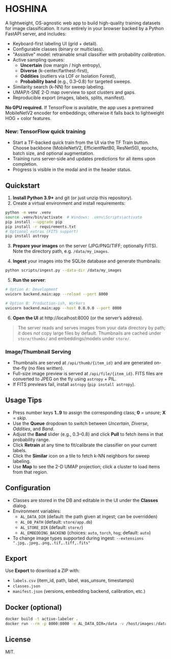 
# HOSHINA

A lightweight, OS-agnostic web app to build high-quality training datasets for image classification.
It runs entirely in your browser backed by a Python FastAPI server, and includes:

- Keyboard-first labeling UI (grid + detail).
- Configurable classes (binary or multiclass).
- "Assistive" model: retrainable small classifier with probability *calibration*.
- Active sampling queues:
  - **Uncertain** (low margin / high entropy),
  - **Diverse** (k-center/farthest-first),
  - **Oddities** (outliers via LOF or Isolation Forest),
  - **Probability band** (e.g., 0.3–0.8) for targeted sweeps.
- Similarity search (k-NN) for sweep labeling.
- UMAP/t-SNE 2-D map overview to spot clusters and gaps.
- Reproducible export (images, labels, splits, manifest).

**No GPU required.** If TensorFlow is available, the app uses a pretrained MobileNetV2 encoder for embeddings; otherwise it falls back to lightweight HOG + color features.

### New: TensorFlow quick training

- Start a TF-backed quick train from the UI via the TF Train button. Choose backbone (MobileNetV2, EfficientNetB0, ResNet50), epochs, batch size, and optional augmentation.
- Training runs server-side and updates predictions for all items upon completion.
- Progress is visible in the modal and in the header status.

## Quickstart

1) **Install Python 3.9+** and git (or just unzip this repository).
2) Create a virtual environment and install requirements:

```bash
python -m venv .venv
source .venv/bin/activate  # Windows: .venv\Scripts\activate
pip install --upgrade pip
pip install -r requirements.txt
# Optional extras (FITS support)
pip install astropy
```

3) **Prepare your images** on the server (JPG/PNG/TIFF; optionally FITS). Note the directory path, e.g. `/data/my_images`.

4) **Ingest** your images into the SQLite database and generate thumbnails:

```bash
python scripts/ingest.py --data-dir /data/my_images
```

5) **Run the server**:

```bash
# Option A: Development
uvicorn backend.main:app --reload --port 8000

# Option B: Production-ish, Workers
uvicorn backend.main:app --host 0.0.0.0 --port 8000
```

6) **Open the UI** at http://localhost:8000 (or the server’s address).

> The server reads and serves images from your data directory by path; it does *not* copy large files by default.
> Thumbnails are cached under `store/thumbs/` and embeddings/models under `store/`.

### Image/Thumbnail Serving

- Thumbnails are served at `/api/thumb/{item_id}` and are generated on-the-fly (no files written).
- Full-size image preview is served at `/api/file/{item_id}`. FITS files are converted to JPEG on the fly using `astropy` + PIL.
- If FITS previews fail, install `astropy` (`pip install astropy`).

## Usage Tips

- Press number keys **1..9** to assign the corresponding class; **0** = *unsure*; **X** = *skip*.
- Use the **Queue** dropdown to switch between *Uncertain*, *Diverse*, *Oddities*, and *Band*.
- Adjust the **Band** slider (e.g., 0.3–0.8) and click **Pull** to fetch items in that probability range.
- Click **Retrain** at any time to fit/calibrate the classifier on your current labels.
- Click the **Similar** icon on a tile to fetch k-NN neighbors for sweep labeling.
- Use **Map** to see the 2-D UMAP projection; click a cluster to load items from that region.

## Configuration

- Classes are stored in the DB and editable in the UI under the **Classes** dialog.
- Environment variables:
  - `AL_DATA_DIR` (default: the path given at ingest; can be overridden)
  - `AL_DB_PATH` (default: `store/app.db`)
  - `AL_STORE_DIR` (default: `store/`)
  - `AL_EMBEDDING_BACKEND` (choices: `auto`, `torch`, `hog`; default: `auto`)
- To change image types supported during ingest: `--extensions ".jpg,.jpeg,.png,.tif,.tiff,.fits"`

## Export

Use **Export** to download a ZIP with:
- `labels.csv` (item_id, path, label, was_unsure, timestamps)
- `classes.json`
- `manifest.json` (versions, embedding backend, calibration, etc.)

## Docker (optional)

```bash
docker build -t active-labeler .
docker run --rm -p 8000:8000 -e AL_DATA_DIR=/data -v /host/images:/data active-labeler
```


## License

MIT.
